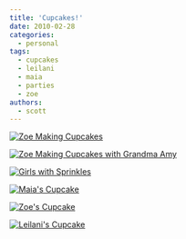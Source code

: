 ```yaml
---
title: 'Cupcakes!'
date: 2010-02-28
categories:
  - personal
tags:
  - cupcakes
  - leilani
  - maia
  - parties
  - zoe
authors:
  - scott
---
```


[![Zoe Making Cupcakes](/images/3981228994_4b3d478d80.jpg)](http://www.flickr.com/photos/spaceninja/3981228994/ 'Zoe Making Cupcakes by spaceninja, on Flickr')

[![Zoe Making Cupcakes with Grandma Amy](/images/3980470623_db6fb0f318.jpg)](http://www.flickr.com/photos/spaceninja/3980470623/ 'Zoe Making Cupcakes with Grandma Amy by spaceninja, on Flickr')

[![Girls with Sprinkles](/images/3981231650_48a60b8009.jpg)](http://www.flickr.com/photos/spaceninja/3981231650/ 'Girls with Sprinkles by spaceninja, on Flickr')

[![Maia's Cupcake](/images/3980471927_e87e67634f.jpg)](http://www.flickr.com/photos/spaceninja/3980471927/ "Maia's Cupcake by spaceninja, on Flickr")

[![Zoe's Cupcake](/images/3980472947_9711cd97ec.jpg)](http://www.flickr.com/photos/spaceninja/3980472947/ "Zoe's Cupcake by spaceninja, on Flickr")

[![Leilani's Cupcake](/images/3980473635_112e3104e9.jpg)](http://www.flickr.com/photos/spaceninja/3980473635/ "Leilani's Cupcake by spaceninja, on Flickr")
